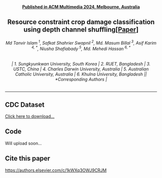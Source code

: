 <h4 align="center"><strong><a href="https://2024.acmmm.org/">Published in ACM Multimedia 2024, Melbourne, Australia</a></strong></h4>
<h2 align="center"><strong>Resource constraint crop damage classification using depth channel shuffling<a href="https://tanvirnwu.github.io/assets/papers/LightCDC.pdf" target="_blank">[Paper]</a></strong></h2>
<h6 align="center">Md Tanvir Islam<sup> 1</sup>, Safkat Shahrier Swapnil<sup> 2</sup>, Md. Masum Billal<sup> 3</sup>, Asif Karim<sup> 4, *</sup>, Niusha Shafiabady<sup> 5</sup>, Md. Mehedi Hassan<sup> 6, *</sup></h6>
<h6 align="center">| 1. Sungkyunkwan University, South Korea | 2. RUET, Bangladesh | 3. USTC, China | 4. Charles Darwin University, Australia | 5. Australian Catholic University, Australia | 6. Khulna University, Bangladesh || *Corresponding Authors |</h6> 
<hr>


## CDC Dataset
[Click here to download...](https://www.kaggle.com/datasets/tanvirnwu/crop-damage-classification-dataset-cdc-dataset)

## Code
Will upload soon...


## Cite this paper
https://authors.elsevier.com/c/1kWXq3OWJ9CRJM
